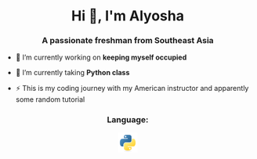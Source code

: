 <h1 align="center">Hi 👋, I'm Alyosha</h1>
<h3 align="center">A passionate freshman from Southeast Asia</h3>

- 🔭 I’m currently working on **keeping myself occupied**

- 🌱 I’m currently taking **Python class**

- ⚡ This is my coding journey with my American instructor and apparently some random tutorial

<p align="left">
</p>

<h3 align="middle">Language:</h3>
<p align="middle"> <a href="https://www.python.org" target="_blank" rel="noreferrer"> <img src="https://raw.githubusercontent.com/devicons/devicon/master/icons/python/python-original.svg" alt="python" width="40" height="40"/> </a> </p>
